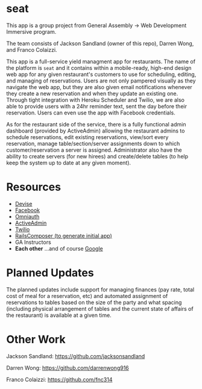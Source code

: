seat
====
This app is a group project from General Assembly -> Web Development Immersive program.

The team consists of Jackson Sandland (owner of this repo), Darren Wong, and Franco Colaizzi.

This app is a full-service yield managment app for restaurants.  The name of the platform is `seat` and it contains within a mobile-ready, high-end design web app for any given restaurant's customers to use for scheduling, editing, and managing of reservations.  Users are not only pampered visually as they navigate the web app, but they are also given email notifications whenever they create a new reservation and when they update an existing one.  Through tight integration with Heroku Scheduler and Twilio, we are also able to provide users with a 24hr reminder text, sent the day before their reservation.  Users can even use the app with Facebook credentials.

As for the restaurant side of the service, there is a fully functional admin dashboard (provided by ActiveAdmin) allowing the restaurant admins to schedule reservations, edit existing reservations, view/sort every reservation, manage table/section/server assignments down to which customer/reservation a server is assigned.  Administrator also have the ability to create servers (for new hirees) and create/delete tables (to help keep the system up to date at any given moment).

Resources
====

- [Devise](https://github.com/plataformatec/devise)
- [Facebook](facebook.com)
- [Omniauth](https://github.com/intridea/omniauth-github)
- [ActiveAdmin](http://www.activeadmin.info/)
- [Twilio](twilio.com)
- [RailsComposer (to generate initial app)](http://railsapps.github.io/rails-composer/)
- GA Instructors
- **Each other**
...and of course [Google](www.google.com)


Planned Updates
====
The planned updates include support for managing finances (pay rate, total cost of meal for a reservation, etc) and automated assignment of reservations to tables based on the size of the party and what spacing (including physical arrangement of tables and the current state of affairs of the restaurant) is available at a given time.

Other Work
====
Jackson Sandland:
https://github.com/jacksonsandland

Darren Wong:
https://github.com/darrenwong916

Franco Colaizzi:
https://github.com/fnc314
